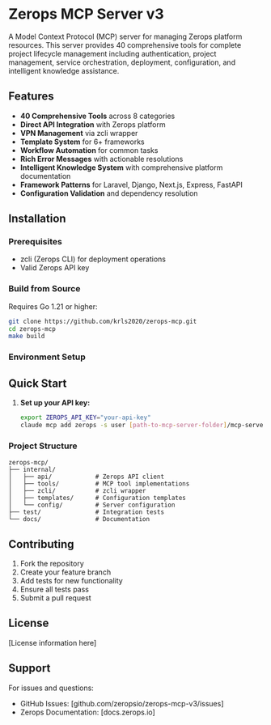 # Zerops MCP Server v3

A Model Context Protocol (MCP) server for managing Zerops platform resources. This server provides 40 comprehensive tools for complete project lifecycle management including authentication, project management, service orchestration, deployment, configuration, and intelligent knowledge assistance.

## Features

- **40 Comprehensive Tools** across 8 categories
- **Direct API Integration** with Zerops platform
- **VPN Management** via zcli wrapper
- **Template System** for 6+ frameworks
- **Workflow Automation** for common tasks
- **Rich Error Messages** with actionable resolutions
- **Intelligent Knowledge System** with comprehensive platform documentation
- **Framework Patterns** for Laravel, Django, Next.js, Express, FastAPI
- **Configuration Validation** and dependency resolution

## Installation

### Prerequisites

- zcli (Zerops CLI) for deployment operations
- Valid Zerops API key

### Build from Source

Requires Go 1.21 or higher:

```bash
git clone https://github.com/krls2020/zerops-mcp.git
cd zerops-mcp
make build
```

### Environment Setup

## Quick Start

1. **Set up your API key:**
   ```bash   
   export ZEROPS_API_KEY="your-api-key"
   claude mcp add zerops -s user [path-to-mcp-server-folder]/mcp-server
   ```

### Project Structure

```
zerops-mcp/
├── internal/
│   ├── api/            # Zerops API client
│   ├── tools/          # MCP tool implementations
│   ├── zcli/           # zcli wrapper
│   ├── templates/      # Configuration templates
│   └── config/         # Server configuration
├── test/               # Integration tests
└── docs/               # Documentation
```

## Contributing

1. Fork the repository
2. Create your feature branch
3. Add tests for new functionality
4. Ensure all tests pass
5. Submit a pull request

## License

[License information here]

## Support

For issues and questions:
- GitHub Issues: [github.com/zeropsio/zerops-mcp-v3/issues]
- Zerops Documentation: [docs.zerops.io]